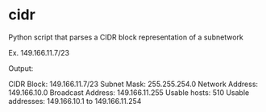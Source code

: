 # cidr

Python script that parses a CIDR block representation of a subnetwork

Ex. 149.166.11.7/23

Output:

CIDR Block: 149.166.11.7/23
Subnet Mask: 255.255.254.0
Network Address: 149.166.10.0
Broadcast Address: 149.166.11.255
Usable hosts: 510
Usable addresses: 149.166.10.1 to 149.166.11.254
